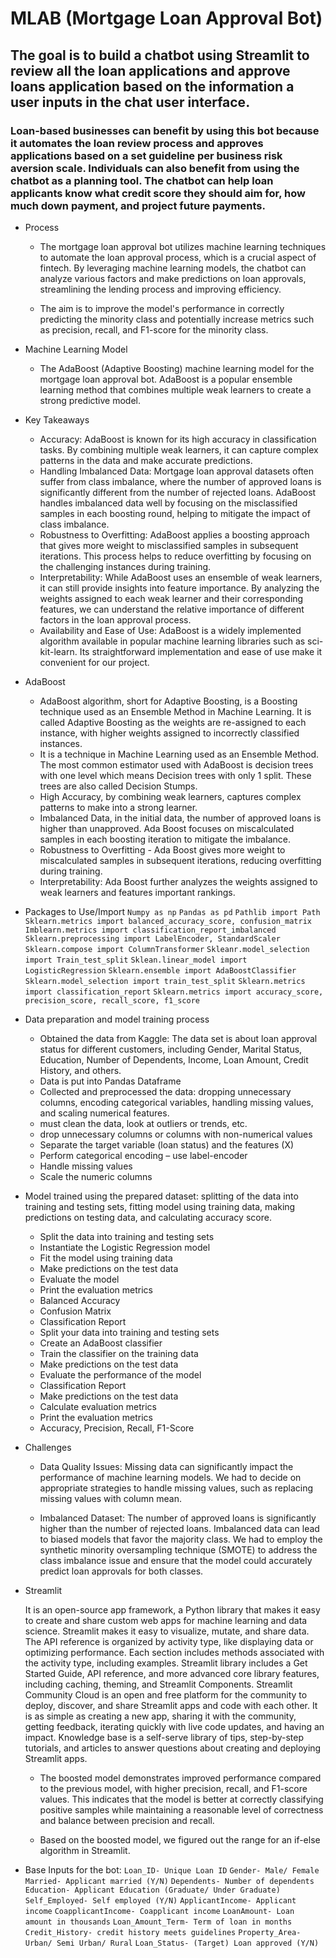 # MLAB (Mortgage Loan Approval Bot)

## The goal is to build a chatbot using Streamlit to review all the loan applications and approve loans application based on the information a user inputs in the chat user interface. 
### Loan-based businesses can benefit by using this bot because it automates the loan review process and approves applications based on a set guideline per business risk aversion scale. Individuals can also benefit from using the chatbot as a planning tool.  The chatbot can help loan applicants know what credit score they should aim for, how much down payment, and project future payments.

* Process
  * The mortgage loan approval bot utilizes machine learning techniques to automate the loan approval process, which is a crucial aspect of fintech. By leveraging machine learning models, the chatbot can analyze various factors and make predictions on loan approvals, streamlining the lending process and improving efficiency.

  * The aim is to improve the model's performance in correctly predicting the minority class and potentially increase metrics such as precision, recall, and F1-score for the minority class.

* Machine Learning Model
  * The AdaBoost (Adaptive Boosting) machine learning model for the mortgage loan approval bot. AdaBoost is a popular ensemble learning method that combines multiple weak learners to create a strong predictive model.

* Key Takeaways
  * Accuracy: AdaBoost is known for its high accuracy in classification tasks. By combining multiple weak learners, it can capture complex patterns in the data and make accurate predictions.
  * Handling Imbalanced Data: Mortgage loan approval datasets often suffer from class imbalance, where the number of approved loans is significantly different from the number of rejected loans. AdaBoost handles imbalanced data well by focusing on the misclassified samples in each boosting round, helping to mitigate the impact of class imbalance.
  * Robustness to Overfitting: AdaBoost applies a boosting approach that gives more weight to misclassified samples in subsequent iterations. This process helps to reduce overfitting by focusing on the challenging instances during training.
  * Interpretability: While AdaBoost uses an ensemble of weak learners, it can still provide insights into feature importance. By analyzing the weights assigned to each weak learner and their corresponding features, we can understand the relative importance of different factors in the loan approval process.
  * Availability and Ease of Use: AdaBoost is a widely implemented algorithm available in popular machine learning libraries such as sci-kit-learn. Its straightforward implementation and ease of use make it convenient for our project.

* AdaBoost

  * AdaBoost algorithm, short for Adaptive Boosting, is a Boosting technique used as an Ensemble Method in Machine Learning. It is called Adaptive Boosting as the weights are re-assigned to each instance, with higher weights assigned to incorrectly classified instances.
  * It is a technique in Machine Learning used as an Ensemble Method. The most common estimator used with AdaBoost is decision trees with one level which means Decision trees with only 1 split. These trees are also called Decision Stumps.
  * High Accuracy, by combining weak learners, captures complex patterns to make into a strong learner.
  * Imbalanced Data, in the initial data, the number of approved loans is higher than unapproved. Ada Boost focuses on miscalculated samples in each boosting iteration to mitigate the imbalance.
  * Robustness to Overfitting - Ada Boost gives more weight to miscalculated samples in subsequent iterations, reducing overfitting during training.
  * Interpretability: Ada Boost further analyzes the weights assigned to weak learners and features important rankings.

* Packages to Use/Import
  `Numpy as np`
  `Pandas as pd`
  `Pathlib import Path`
  `Sklearn.metrics import balanced_accuracy_score, confusion_matrix`
  `Imblearn.metrics import classification_report_imbalanced`
  `Sklearn.preprocessing import LabelEncoder, StandardScaler`
  `Sklearn.compose import ColumnTransformer`
  `Skleanr.model_selection import Train_test_split`
  `Sklean.linear_model import LogisticRegression`
  `Sklearn.ensemble import AdaBoostClassifier`
  `Sklearn.model_selection import train_test_split`
  `Sklearn.metrics import classification_report`
  `Sklearn.metrics import accuracy_score, precision_score, recall_score, f1_score`

* Data preparation and model training process

  * Obtained the data from Kaggle: The data set is about loan approval status for different customers, including Gender, Marital Status, Education, Number of Dependents, Income, Loan Amount, Credit History, and others.
  * Data is put into Pandas Dataframe
  * Collected and preprocessed the data: dropping unnecessary columns, encoding categorical variables, handling missing values, and scaling numerical features.
  * must clean the data, look at outliers or trends, etc.
  * drop unnecessary columns or columns with non-numerical values
  * Separate the target variable (loan status) and the features (X)
  * Perform categorical encoding – use label-encoder
  * Handle missing values
  * Scale the numeric columns

* Model trained using the prepared dataset: splitting of the data into training and testing sets, fitting model using training data, making predictions on testing data, and calculating accuracy score.
  * Split the data into training and testing sets
  * Instantiate the Logistic Regression model
  * Fit the model using training data
  * Make predictions on the test data
  * Evaluate the model
  * Print the evaluation metrics
  * Balanced Accuracy
  * Confusion Matrix
  * Classification Report
  * Split your data into training and testing sets
  * Create an AdaBoost classifier
  * Train the classifier on the training data
  * Make predictions on the test data 
  * Evaluate the performance of the model
  * Classification Report
  * Make predictions on the test data
  * Calculate evaluation metrics
  * Print the evaluation metrics
  * Accuracy, Precision, Recall, F1-Score

* Challenges

  * Data Quality Issues: Missing data can significantly impact the performance of machine learning models. We had to decide on appropriate strategies to handle missing values, such as replacing missing values with column mean. 

  * Imbalanced Dataset: The number of approved loans is significantly higher than the number of rejected loans. Imbalanced data can lead to biased models that favor the majority class. We had to employ the synthetic minority oversampling technique (SMOTE) to address the class imbalance issue and ensure that the model could accurately predict loan approvals for both classes.	


* Streamlit

    It is an open-source app framework, a Python library that makes it easy to create and share custom web apps for machine learning and data science.  Streamlit makes it easy to visualize, mutate, and share data. The API reference is organized by activity type, like displaying data or optimizing performance.
    Each section includes methods associated with the activity type, including examples.
    Streamlit library includes a Get Started Guide, API reference, and more advanced core library features, including caching, theming, and Streamlit Components.
    Streamlit Community Cloud is an open and free platform for the community to deploy, discover, and share Streamlit apps and code with each other. It is as simple as creating a new app, sharing it with the community, getting feedback, iterating quickly with live code updates, and having an impact. 
    Knowledge base is a self-serve library of tips, step-by-step tutorials, and articles to answer questions about creating and deploying Streamlit apps.

  * The boosted model demonstrates improved performance compared to the previous model, with higher precision, recall, and F1-score values. This indicates that the model is better at correctly classifying positive samples while maintaining a reasonable level of correctness and balance between precision and recall.

  * Based on the boosted model, we figured out the range for an if-else algorithm in Streamlit.


* Base Inputs for the bot:
`Loan_ID- Unique Loan ID`
`Gender- Male/ Female`
`Married- Applicant married (Y/N)`
`Dependents- Number of dependents`
`Education- Applicant Education (Graduate/ Under Graduate)`
`Self_Employed- Self employed (Y/N)`
`ApplicantIncome- Applicant income`
`CoapplicantIncome- Coapplicant income`
`LoanAmount- Loan amount in thousands`
`Loan_Amount_Term- Term of loan in months`
`Credit_History- credit history meets guidelines`
`Property_Area- Urban/ Semi Urban/ Rural`
`Loan_Status- (Target) Loan approved (Y/N)`


